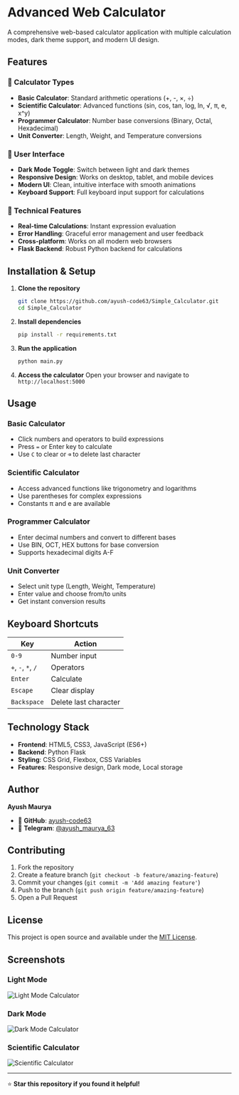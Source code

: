 # Advanced Web Calculator

A comprehensive web-based calculator application with multiple calculation modes, dark theme support, and modern UI design.

## Features

### 🧮 Calculator Types
- **Basic Calculator**: Standard arithmetic operations (+, -, ×, ÷)
- **Scientific Calculator**: Advanced functions (sin, cos, tan, log, ln, √, π, e, x^y)
- **Programmer Calculator**: Number base conversions (Binary, Octal, Hexadecimal)
- **Unit Converter**: Length, Weight, and Temperature conversions

### 🎨 User Interface
- **Dark Mode Toggle**: Switch between light and dark themes
- **Responsive Design**: Works on desktop, tablet, and mobile devices
- **Modern UI**: Clean, intuitive interface with smooth animations
- **Keyboard Support**: Full keyboard input support for calculations

### 🔧 Technical Features
- **Real-time Calculations**: Instant expression evaluation
- **Error Handling**: Graceful error management and user feedback
- **Cross-platform**: Works on all modern web browsers
- **Flask Backend**: Robust Python backend for calculations

## Installation & Setup

1. **Clone the repository**
   ```bash
   git clone https://github.com/ayush-code63/Simple_Calculator.git
   cd Simple_Calculator
   ```

2. **Install dependencies**
   ```bash
   pip install -r requirements.txt
   ```

3. **Run the application**
   ```bash
   python main.py
   ```

4. **Access the calculator**
   Open your browser and navigate to `http://localhost:5000`

## Usage

### Basic Calculator
- Click numbers and operators to build expressions
- Press `=` or Enter key to calculate
- Use `C` to clear or `⌫` to delete last character

### Scientific Calculator
- Access advanced functions like trigonometry and logarithms
- Use parentheses for complex expressions
- Constants π and e are available

### Programmer Calculator
- Enter decimal numbers and convert to different bases
- Use BIN, OCT, HEX buttons for base conversion
- Supports hexadecimal digits A-F

### Unit Converter
- Select unit type (Length, Weight, Temperature)
- Enter value and choose from/to units
- Get instant conversion results

## Keyboard Shortcuts

| Key | Action |
|-----|--------|
| `0-9` | Number input |
| `+`, `-`, `*`, `/` | Operators |
| `Enter` | Calculate |
| `Escape` | Clear display |
| `Backspace` | Delete last character |

## Technology Stack

- **Frontend**: HTML5, CSS3, JavaScript (ES6+)
- **Backend**: Python Flask
- **Styling**: CSS Grid, Flexbox, CSS Variables
- **Features**: Responsive design, Dark mode, Local storage

## Author

**Ayush Maurya**
- 🐙 **GitHub**: [ayush-code63](https://github.com/ayush-code63)
- 📱 **Telegram**: [@ayush_maurya_63](https://t.me/ayush_maurya_63)

## Contributing

1. Fork the repository
2. Create a feature branch (`git checkout -b feature/amazing-feature`)
3. Commit your changes (`git commit -m 'Add amazing feature'`)
4. Push to the branch (`git push origin feature/amazing-feature`)
5. Open a Pull Request

## License

This project is open source and available under the [MIT License](LICENSE).

## Screenshots

### Light Mode
![Light Mode Calculator](screenshots/light-mode.png)

### Dark Mode
![Dark Mode Calculator](screenshots/dark-mode.png)

### Scientific Calculator
![Scientific Calculator](screenshots/scientific.png)

---

⭐ **Star this repository if you found it helpful!**
